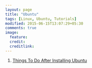 ```yaml
---
layout: page
title: "Ubuntu"
tags: [Linux, Ubuntu, Tutorials]
modified: 2015-06-15T13:07:29+05:30
comments: true
image:
  feature:
  credit:
  creditlink:
---
```




1. <a href="/linux/ubuntu/things-to-do-after-installing-ubuntu-desktop/"> Things To Do After Installing Ubuntu </a>
